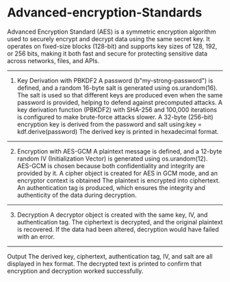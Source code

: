 # Advanced-encryption-Standards
Advanced Encryption Standard (AES) is a symmetric encryption algorithm used to securely encrypt and decrypt data using the same secret key. It operates on fixed-size blocks (128-bit) and supports key sizes of 128, 192, or 256 bits, making it both fast and secure for protecting sensitive data across networks, files, and APIs.
_______________________________________________
1. Key Derivation with PBKDF2
A password (b"my-strong-password") is defined, and a random 16-byte salt is generated using os.urandom(16).
The salt is used so that different keys are produced even when the same password is provided, helping to defend against precomputed attacks.
A key derivation function (PBKDF2) with SHA-256 and 100,000 iterations is configured to make brute-force attacks slower.
A 32-byte (256-bit) encryption key is derived from the password and salt using:key = kdf.derive(password)
The derived key is printed in hexadecimal format.
________________________________________________
2. Encryption with AES-GCM
A plaintext message is defined, and a 12-byte random IV (Initialization Vector) is generated using os.urandom(12).
AES-GCM is chosen because both confidentiality and integrity are provided by it.
A cipher object is created for AES in GCM mode, and an encryptor context is obtained
The plaintext is encrypted into ciphertext.
An authentication tag is produced, which ensures the integrity and authenticity of the data during decryption.
_________________________________________________
3. Decryption
A decryptor object is created with the same key, IV, and authentication tag.
The ciphertext is decrypted, and the original plaintext is recovered.
If the data had been altered, decryption would have failed with an error.
________________________________________________
Output
The derived key, ciphertext, authentication tag, IV, and salt are all displayed in hex format.
The decrypted text is printed to confirm that encryption and decryption worked successfully.
